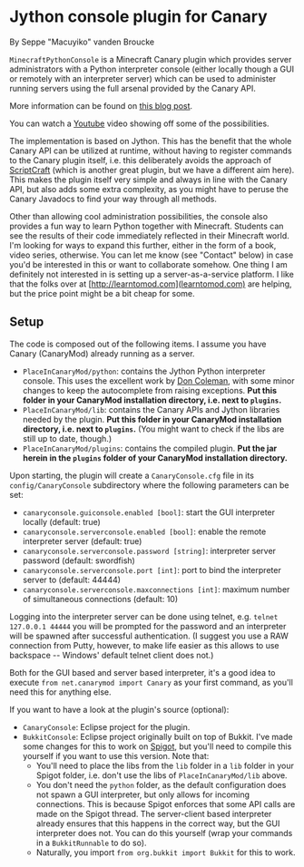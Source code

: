 # Jython console plugin for Canary

By Seppe "Macuyiko" vanden Broucke

`MinecraftPythonConsole` is a Minecraft Canary plugin which provides server administrators with a Python interpreter console (either locally though a GUI or remotely with an interpreter server) which can be used to administer running servers using the full arsenal provided by the Canary API.

More information can be found on [this blog post](http://blog.macuyiko.com/post/2015/rebuilding-our-jython-console-plugin-for-minecraft.html).

You can watch a [Youtube](https://www.youtube.com/watch?v=j4JfwS5hNlw) video showing off some of the possibilities.

The implementation is based on Jython. This has the benefit that the whole Canary API can be utilized at runtime, without having to register commands to the Canary plugin itself, i.e. this deliberately avoids the approach of [ScriptCraft](http://scriptcraftjs.org/) (which is another great plugin, but we have a different aim here). This makes the plugin itself very simple and always in line with the Canary API, but also adds some extra complexity, as you might have to peruse the Canary Javadocs to find your way through all methods.

Other than allowing cool administration possibilities, the console also provides a fun way to learn Python together with Minecraft. Students can see the results of their code immediately reflected in their Minecraft world. I'm looking for ways to expand this further, either in the form of a book, video series, otherwise. You can let me know (see "Contact" below) in case you'd be interested in this or want to collaborate somehow. One thing I am definitely not interested in is setting up a server-as-a-service platform. I like that the folks over at [http://learntomod.com](learntomod.com) are helping, but the price point might be a bit cheap for some.

## Setup

The code is composed out of the following items. I assume you have Canary (CanaryMod) already running as a server.

* `PlaceInCanaryMod/python`: contains the Jython Python interpreter console. This uses the excellent work by [Don Coleman](http://don.freeshell.org/jython/), with some minor changes to keep the autocomplete from raising exceptions. **Put this folder in your CanaryMod installation directory, i.e. next to `plugins`.**
* `PlaceInCanaryMod/lib`: contains the Canary APIs and Jython libraries needed by the plugin. **Put this folder in your CanaryMod installation directory, i.e. next to `plugins`.** (You might want to check if the libs are still up to date, though.)
* `PlaceInCanaryMod/plugins`: contains the compiled plugin. **Put the jar herein in the `plugins` folder of your CanaryMod installation directory.**

Upon starting, the plugin will create a `CanaryConsole.cfg` file in its `config/CanaryConsole` subdirectory where the following parameters can be set:

* `canaryconsole.guiconsole.enabled [bool]`: start the GUI interpreter locally (default: true)
* `canaryconsole.serverconsole.enabled [bool]`: enable the remote interpreter server (default: true)
* `canaryconsole.serverconsole.password [string]`: interpreter server password (default: swordfish)
* `canaryconsole.serverconsole.port [int]`: port to bind the interpreter server to (default: 44444)
* `canaryconsole.serverconsole.maxconnections [int]`: maximum number of simultaneous connections (default: 10)

Logging into the interpreter server can be done using telnet, e.g. `telnet 127.0.0.1 44444` you will be prompted for the password and an interpreter will be spawned after successful authentication. (I suggest you use a RAW connection from Putty, however, to make life easier as this allows to use backspace -- Windows' default telnet client does not.)

Both for the GUI based and server based interpreter, it's a good idea to execute `from net.canarymod import Canary` as your first command, as you'll need this for anything else.

If you want to have a look at the plugin's source (optional):

* `CanaryConsole`: Eclipse project for the plugin.
* `BukkitConsole`: Eclipse project originally built on top of Bukkit. I've made some changes for this to work on [Spigot](http://www.spigotmc.org/), but you'll need to compile this yourself if you want to use this version. Note that:
	* You'll need to place the libs from the `lib` folder in a `lib` folder in your Spigot folder, i.e. don't use the libs of `PlaceInCanaryMod/lib` above.
	* You don't need the `python` folder, as the default configuration does not spawn a GUI interpreter, but only allows for incoming connections. This is because Spigot enforces that some API calls are made on the Spigot thread. The server-client based interpreter already ensures that this happens in the correct way, but the GUI interpreter does not. You can do this yourself (wrap your commands in a `BukkitRunnable` to do so).
	* Naturally, you import `from org.bukkit import Bukkit` for this to work. 

